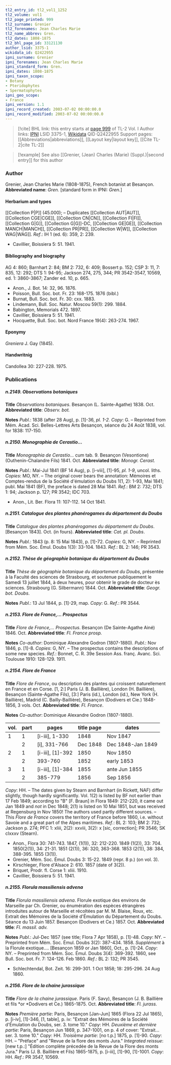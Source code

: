 ```yaml
---
tl2_entry_id: tl2_vol1_1252
tl2_volume: vol1
tl2_page_printed: 999
tl2_surname: Grenier
tl2_forenames: Jean Charles Marie
tl2_name_abbrev: Gren.
tl2_dates: 1808-1875
tl2_bhl_page_id: 33121130
author_lsid: 3375-1
wikidata_id: Q2422955
ipni_surname: Grenier
ipni_forenames: Jean Charles Marie
ipni_standard_form: Gren.
ipni_dates: 1808-1875
ipni_taxon_scope: 
- Botany
- Pteridophytes
- Spermatophytes
ipni_geo_scope: 
- France
ipni_version: 1.1
ipni_record_created: 2003-07-02 00:00:00.0
ipni_record_modified: 2003-07-02 00:00:00.0
---
```


> [!cite] BHL link: this entry starts at [page 999](https://www.biodiversitylibrary.org/page/33121130) of TL-2 Vol. I
> Author links: [IPNI](https://www.ipni.org/a/3375-1) LSID 3375-1, [Wikidata](https://www.wikidata.org/wiki/Q2422955) QID Q2422955
> Support pages: [[Abbreviations|abbreviations]], [[Layout key|layout key]], [[Cite TL-2|cite TL-2]]

> [!example] See also [[Grenier, (Jean) Charles (Marie) (Suppl.)|second entry]] for this author

### Author

Grenier, Jean Charles Marie (1808-1875), French botanist at Besançon. 
**Abbreviated name**: *Gren.* \[standard form in IPNI: *Gren.*\]

#### Herbarium and types

[[Collection P|P]] (45.000); – Duplicates [[Collection AUT|AUT]], [[Collection CGE|CGE]], [[Collection CN|CN]], [[Collection FI|FI]], [[Collection G|G]], [[Collection G|G]]-DC, [[Collection GE|GE]], [[Collection MANCH|MANCH]], [[Collection PR|PR]], [[Collection W|W]], [[Collection WAG|WAG]].
*Ref*.: IH 1 (ed. 6): 359, 2: 239.
- Cavillier, Boissiera 5: 51. 1941.

#### Bibliography and biography

AG 4: 860; Barnhart 2: 84; BM 2: 732, 6: 409; Bossert p. 152; CSP 3: 11, 7: 835, 12: 292; DTS 1: 94-95; Jackson 274, 275, 344; PR 3542-3547, 10569, ed. 1: 3860-3867; Zander ed. 10, p. 665.
- Anon., J. Bot. 14: 32, 96. 1876.
- Poisson, Bull. Soc. bot. Fr. 23: 168-175. 1876 (bibl.)
- Burnat, Bull. Soc. bot. Fr. 30: cxx. 1883.
- Lindemann, Bull. Soc. Natur. Moscou 59(1): 299. 1884.
- Babington, Memorials 472. 1897.
- Cavillier, Boissiera 5: 51. 1941.
- Hocquette, Bull. Soc. bot. Nord France 19(4): 263-274. 1967.

#### Eponymy

*Greniera* J. Gay (1845).

#### Handwritnig

Candollea 30: 227-228. 1975.

### Publications

##### n.2149. Observations botaniques

**Title**
*Observations botaniques*. Besançon (L. Sainte-Agathe) 1838. Oct.
**Abbreviated title**: *Observ. bot.*

**Notes**
*Publ*.: 1838 (after 28 Aug), p. \[1\]-36, *pl. 1-2. Copy*: G. – Reprinted from Mém. Acad. Sci. Belles-Lettres Arts Besançon, séance du 24 Août 1838, vol. for 1838: 117-150.

##### n.2150. Monographia de Cerastio...

**Title**
*Monographia de Cerastio...* cum tab. 9. Besançon (Vesontione) (Outhenin-Chalandre Fils) 1841. Oct.
**Abbreviated title**: *Monogr. Cerast.*

**Notes**
*Publ*.: Mai-Jul 1841 (BF 14 Aug), p. \[i-viii\], \[1\]-95, *pl. 1-9*, uncol. liths. *Copies*: MO, NY. – The original cover bears the annotation: Mémoires et Comptes-rendus de la Société d'émulation du Doubs 1(1, 2): 1-93, Mai 1841; publ. Mai 1841 (BF), the preface is dated 28 Mai 1841.
*Ref*.: BM 2: 732; DTS 1: 94; Jackson p. 127; PR 3542; IDC 703.
- Anon., Lit. Ber. Flora 11: 107-112. 14 Oct 1841.

##### n.2151. Catalogue des plantes phanérogames du département du Doubs

**Title**
*Catalogue des plantes phanérogames du département du Doubs*. \[Besançon 1843\]. Oct. (in fours).
**Abbreviated title**: *Cat. pl. Doubs*.

**Notes**
*Publ*.: 1843 (p. 8: 15 Mai 1843), p. \[1\]-72. *Copies*: G, NY. – Reprinted from Mém. Soc. Émul. Doubs 1(3): 33-104. 1843.
*Ref*.: BL 2: 146; PR 3543.

##### n.2152. Thèse de géographie botanique du département du Doubs

**Title**
*Thèse de géographie botanique du département du Doubs*, présentée à la Faculté des sciences de Strasbourg, et soutenue publiquement le Samedi 13 juillet 1844, à deux heures, pour obtenir le grade de docteur ès sciences. Strasbourg (G. Silbermann) 1844. Oct.
**Abbreviated title**: *Geogr. bot. Doubs*.

**Notes**
*Publ*.: 13 Jul 1844, p. \[1\]-29, map. *Copy*: G.
*Ref*.: PR 3544.

##### n.2153. Flore de France,... Prospectus

**Title**
*Flore de France,... Prospectus*. Besançon (De Sainte-Agathe Ainé) 1846. Oct.
**Abbreviated title**: *Fl. France prosp.*

**Notes**
*Co-author*: Dominique Alexandre Godron (1807-1880).
*Publ*.: Nov 1846, p. \[1\]-8. *Copies*: G, NY. – The prospectus contains the descriptions of some new species.
*Ref*.: Bonnet, C. R. 39e Session Ass. franç. Avanc. Sci. Toulouse 1910: 128-129. 1911.

##### n.2154. Flore de France

**Title**
*Flore de France*, ou description des plantes qui croissent naturellement en France et en Corse. \[1, 2:\] Paris (J. B. Baillière), London (H. Baillière), Besançon (Sainte-Agathe Fils), \[3:\] Paris (id.), London (id.), New York (H. Baillière), Madrid (C. Bailly-Baillière), Besançon (Dodivers et Cie.) 1848-1856, 3 vols. Oct.
**Abbreviated title**: *Fl. France*.

**Notes**
*Co-author*: Dominique Alexandre Godron (1807-1880).

|vol.	|part	|pages	|title page	|dates|
|---	|---	|---	|---	|---	|
|1	|1	|\[i-iii\], 1-330	|1848	|Nov 1847|
|	|2	|\[i\], 331-766	|Dec 1848	|Dec 1848-Jan 1849|
|2	|1	|\[i-iii\], \[1\]-392	|1850	|Nov 1850|
|	|2	|393-760	|1852	|early 1853|
|3	|1	|\[i-iii\], \[1\]-384	|1855	|ante Jun 1855|
|	|2	|385-779	|1856	|Sep 1856|

*Copy*: HH. – The dates given by Stearn and Barnhart (in Rickett, NAF) differ slightly, though hardly significantly. Vol. 1(2) is listed by BF not earlier than 17 Feb 1849; according to "B" \[F. Braun\] in Flora 1849: 212-220, it came out Jan 1849 and *not* in Dec 1848; 2(1) is listed on 10 Mai 1851, but was received at Regensburg in Nov 1850! The authors used partly different sources. – This *Flore de France* covers the territory of France before 1860, i.e. without Savoie and a great part of the Alpes maritimes.
*Ref*.: BL 2: 103; BM 2: 732; Jackson p. 274; PFC 1: xliii, 2(2): xxviii, 3(2): x \[sic, correction\]; PR 3546; SK clxxxv (Stearn).
- Anon., Flora 30: 741-743. 1847, (1(1)), 32: 212-220. 1849 (1(2)), 33: 704. 1850(2(1)), 34: 21-31. 1851 (2(1)), 36: 320, 363-368. 1853 (2(1)), 38: 384, 388-395. 1855 (3(1)).
- Grenier, Mém. Soc. Émul. Doubs 3: 15-22. 1849 (repr. 8 p.) (on vol. 3).
- Kirschleger, Flore d'Alsace 2: 610. 1857 (date of 3(2)).
- Briquet, Prodr. fl. Corse 1: xliii. 1910.
- Cavillier, Boissiera 5: 51. 1941.

##### n.2155. Florula massiliensis advena

**Title**
*Florula massiliensis advena*. Florule exotique des environs de Marseille par Ch. Grenier, ou énumération des espèces étrangères introduites autour de Marseille et récoltées par M. M. Blaise, Roux, etc. Extrait des Mémoires de la Société d'Émulation du Département du Doubs. Séance du 13 Juin 1857. Besançon (Dodivers et Ce.) 1857. Oct.
**Abbreviated title**: *Fl. massil. adv.*

**Notes**
*Publ*.: Jul-Dec 1857 (see title; Flora 7 Apr 1858), p. \[1\]-48. *Copy*: NY. – Preprinted from Mém. Soc. Émul. Doubs 3(2): 387-434. 1858.
*Supplément* à la Florule exotique.... \[Besançon 1859 or Jan 1860\], Oct., p. \[1\]-24. *Copy*: NY. – Preprinted from Mém. Soc. Émul. Doubs 3(4): 369-392. 1860, see Bull. Soc. bot. Fr. 7: 124-126. Feb 1860.
*Ref*.: BL 2: 132; PR 3545.
- Schlechtendal, Bot. Zeit. 16: 299-301. 1 Oct 1858; 18: 295-296. 24 Aug 1860.

##### n.2156. Flore de la chaine jurassique

**Title**
*Flore de la chaine jurassique*. Paris (F. Savy), Besançon (J. B. Baillière et fils *or *Dodivers et Ce.) 1865-1875. Oct.
**Abbreviated title**: *Fl. jurass.*

**Notes**
*Première partie*: Paris, Besançon \[Jan-Jun\] 1865 (Flora 22 Jul 1865), p. \[i-iv\], \[1\]-346, \[1, table\], p. iv: "Extrait des Mémoires de la Société d'Émulation du Doubs, ser. 3. tome 10." *Copy*: HH.
*Deuxième et dernière partie*: Paris, Besançon Jun 1869, p. 347-1001, on p. 4 of cover: "Extrait... ser. 3. tome 10." *Copy*: HH.
*Troisième partie*: \[no t.p.\] 1875, p. \[1\]-90. *Copy*: HH. – "Préface" and "Revue de la flore des monts Jura."
*Integrated reissue*: \[new t.p.:\] "Édition complète précedée de la Revue de la Flore des monts Jura." Paris (J. B. Baillière et Fils) 1865-1875, p. \[i-iii\], \[1\]-90, \[1\]-1001. *Copy*: HH.
*Ref*.: PR 3547, 10569.

